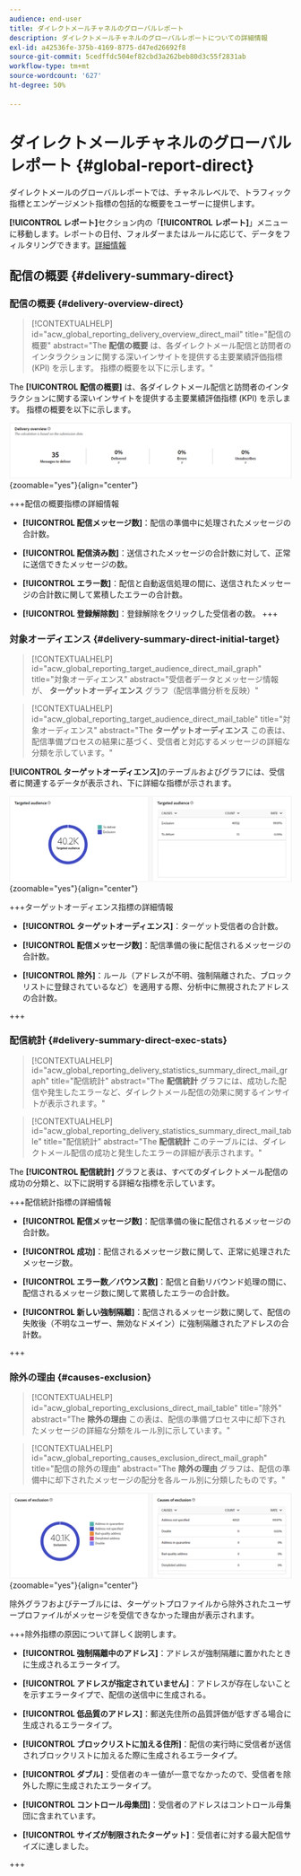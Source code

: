 ```yaml
---
audience: end-user
title: ダイレクトメールチャネルのグローバルレポート
description: ダイレクトメールチャネルのグローバルレポートについての詳細情報
exl-id: a42536fe-375b-4169-8775-d47ed26692f8
source-git-commit: 5cedffdc504ef82cbd3a262beb80d3c55f2831ab
workflow-type: tm+mt
source-wordcount: '627'
ht-degree: 50%

---
```


# ダイレクトメールチャネルのグローバルレポート {#global-report-direct}

ダイレクトメールのグローバルレポートでは、チャネルレベルで、トラフィック指標とエンゲージメント指標の包括的な概要をユーザーに提供します。

**[!UICONTROL レポート]**&#x200B;セクション内の「**[!UICONTROL レポート]**」メニューに移動します。レポートの日付、フォルダーまたはルールに応じて、データをフィルタリングできます。[詳細情報](global-reports.md)

## 配信の概要 {#delivery-summary-direct}

### 配信の概要 {#delivery-overview-direct}

>[!CONTEXTUALHELP]
>id="acw_global_reporting_delivery_overview_direct_mail"
>title="配信の概要"
>abstract="The **配信の概要** は、各ダイレクトメール配信と訪問者のインタラクションに関する深いインサイトを提供する主要業績評価指標 (KPI) を示します。 指標の概要を以下に示します。"

The **[!UICONTROL 配信の概要]** は、各ダイレクトメール配信と訪問者のインタラクションに関する深いインサイトを提供する主要業績評価指標 (KPI) を示します。 指標の概要を以下に示します。

![](assets/global_report_direct_mail_delivery_overview.png){zoomable=&quot;yes&quot;}{align="center"}

+++配信の概要指標の詳細情報

* **[!UICONTROL 配信メッセージ数]**：配信の準備中に処理されたメッセージの合計数。

* **[!UICONTROL 配信済み数]**：送信されたメッセージの合計数に対して、正常に送信できたメッセージの数。

* **[!UICONTROL エラー数]**：配信と自動返信処理の間に、送信されたメッセージの合計数に関して累積したエラーの合計数。

* **[!UICONTROL 登録解除数]**：登録解除をクリックした受信者の数。
+++

### 対象オーディエンス {#delivery-summary-direct-initial-target}

>[!CONTEXTUALHELP]
>id="acw_global_reporting_target_audience_direct_mail_graph"
>title="対象オーディエンス"
>abstract="受信者データとメッセージ情報が、 **ターゲットオーディエンス** グラフ（配信準備分析を反映）"

>[!CONTEXTUALHELP]
>id="acw_global_reporting_target_audience_direct_mail_table"
>title="対象オーディエンス"
>abstract="The **ターゲットオーディエンス** この表は、配信準備プロセスの結果に基づく、受信者と対応するメッセージの詳細な分類を示しています。"

**[!UICONTROL ターゲットオーディエンス]**&#x200B;のテーブルおよびグラフには、受信者に関連するデータが表示され、下に詳細な指標が示されます。

![](assets/global_report_direct_mail_targeted_audience.png){zoomable=&quot;yes&quot;}{align="center"}

+++ターゲットオーディエンス指標の詳細情報

* **[!UICONTROL ターゲットオーディエンス]**：ターゲット受信者の合計数。

* **[!UICONTROL 配信メッセージ数]**：配信準備の後に配信されるメッセージの合計数。

* **[!UICONTROL 除外]**：ルール（アドレスが不明、強制隔離された、ブロックリストに登録されているなど）を適用する際、分析中に無視されたアドレスの合計数。

+++

### 配信統計 {#delivery-summary-direct-exec-stats}

>[!CONTEXTUALHELP]
>id="acw_global_reporting_delivery_statistics_summary_direct_mail_graph"
>title="配信統計"
>abstract="The **配信統計** グラフには、成功した配信や発生したエラーなど、ダイレクトメール配信の効果に関するインサイトが表示されます。"

>[!CONTEXTUALHELP]
>id="acw_global_reporting_delivery_statistics_summary_direct_mail_table"
>title="配信統計"
>abstract="The **配信統計** このテーブルには、ダイレクトメール配信の成功と発生したエラーの詳細が表示されます。"

The **[!UICONTROL 配信統計]** グラフと表は、すべてのダイレクトメール配信の成功の分類と、以下に説明する詳細な指標を示しています。

+++配信統計指標の詳細情報

* **[!UICONTROL 配信メッセージ数]**：配信準備の後に配信されるメッセージの合計数。

* **[!UICONTROL 成功]**：配信されるメッセージ数に関して、正常に処理されたメッセージ数。

* **[!UICONTROL エラー数／バウンス数]**：配信と自動リバウンド処理の間に、配信されるメッセージ数に関して累積したエラーの合計数。

* **[!UICONTROL 新しい強制隔離]**：配信されるメッセージ数に関して、配信の失敗後（不明なユーザー、無効なドメイン）に強制隔離されたアドレスの合計数。

+++

### 除外の理由 {#causes-exclusion}

>[!CONTEXTUALHELP]
>id="acw_global_reporting_exclusions_direct_mail_table"
>title="除外"
>abstract="The **除外の理由** この表は、配信の準備プロセス中に却下されたメッセージの詳細な分類をルール別に示しています。"

>[!CONTEXTUALHELP]
>id="acw_global_reporting_causes_exclusion_direct_mail_graph"
>title="配信の除外の理由"
>abstract="The **除外の理由** グラフは、配信の準備中に却下されたメッセージの配分を各ルール別に分類したものです。"

![](assets/global_report_direct_mail_exclusions.png){zoomable=&quot;yes&quot;}{align="center"}

除外グラフおよびテーブルには、ターゲットプロファイルから除外されたユーザープロファイルがメッセージを受信できなかった理由が表示されます。

+++除外指標の原因について詳しく説明します。

* **[!UICONTROL 強制隔離中のアドレス]**：アドレスが強制隔離に置かれたときに生成されるエラータイプ。

* **[!UICONTROL アドレスが指定されていません]**：アドレスが存在しないことを示すエラータイプで、配信の送信中に生成される。

* **[!UICONTROL 低品質のアドレス]**：郵送先住所の品質評価が低すぎる場合に生成されるエラータイプ。

* **[!UICONTROL ブロックリストに加える住所]**：配信の実行時に受信者が送信されブロックリストに加えるた際に生成されるエラータイプ。

* **[!UICONTROL ダブル]**：受信者のキー値が一意でなかったので、受信者を除外した際に生成されたエラータイプ。

* **[!UICONTROL コントロール母集団]**：受信者のアドレスはコントロール母集団に含まれています。

* **[!UICONTROL サイズが制限されたターゲット]**：受信者に対する最大配信サイズに達しました。

+++
